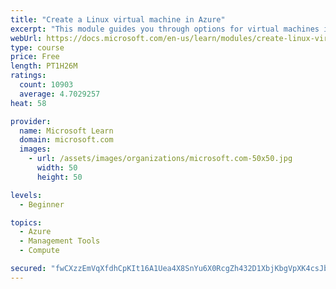 ```yaml
---
title: "Create a Linux virtual machine in Azure"
excerpt: "This module guides you through options for virtual machines in Azure, creating and connecting a Linux virtual machine, and configuring your network settings."
webUrl: https://docs.microsoft.com/en-us/learn/modules/create-linux-virtual-machine-in-azure/
type: course
price: Free
length: PT1H26M
ratings:
  count: 10903
  average: 4.7029257
heat: 58

provider:
  name: Microsoft Learn
  domain: microsoft.com
  images:
    - url: /assets/images/organizations/microsoft.com-50x50.jpg
      width: 50
      height: 50

levels:
  - Beginner

topics:
  - Azure
  - Management Tools
  - Compute

secured: "fwCXzzEmVqXfdhCpKIt16A1Uea4X8SnYu6X0RcgZh432D1XbjKbgVpXK4csJbSerbIt0wnsD1cCFDt+IMlDieGrr9531CKzEy1NjMjI1HsGX/FzlDccAFvKHWWm1khR7vucRKEr53d22qILYO4x6/hGTRYvladg4ksEMAqg5rXw/7f64Eb/OEqlpDQDZIgZdP+LZfRHAKY7jHWtehLS143mFdFWlJMgJs7w8xU1XAs2YuHEY2r/dZLqL+T+foB7J5emqRYY4rQJqtsvwQZ4y0Tu9SUVQhrk3jGEL4Q4fSBXwX2PwkmwJ3JxEtbv57jWL5E7aJMEiYl1Hm0VumUK+zVJJUKZUSX0Na41Mi4OnTpc+Now7aPa32g1g0GIMgIhn7/x7ioHGnZDpRMJq11ktz6XxWbz8JxgBmgGF7vp2fzw=;Th/ZFX/dWoDMxoI6bg5uIw=="
---
```


